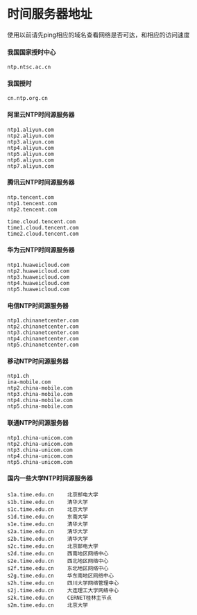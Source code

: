 # 时间服务器地址
使用以前请先ping相应的域名查看网络是否可达，和相应的访问速度
#### 我国国家授时中心
```Shell
ntp.ntsc.ac.cn
```
#### 我国授时
```cn.ntp.org.cn```

#### 阿里云NTP时间源服务器
```Shell
ntp1.aliyun.com
ntp2.aliyun.com
ntp3.aliyun.com
ntp4.aliyun.com
ntp5.aliyun.com
ntp6.aliyun.com
ntp7.aliyun.com
```

#### 腾讯云NTP时间源服务器
```Shell
ntp.tencent.com
ntp1.tencent.com
ntp2.tencent.com

time.cloud.tencent.com
time1.cloud.tencent.com
time2.cloud.tencent.com
```
#### 华为云NTP时间源服务器
```Shell
ntp1.huaweicloud.com
ntp2.huaweicloud.com
ntp3.huaweicloud.com
ntp4.huaweicloud.com
ntp5.huaweicloud.com
```
#### 电信NTP时间源服务器
```Shell
ntp1.chinanetcenter.com
ntp2.chinanetcenter.com
ntp3.chinanetcenter.com
ntp4.chinanetcenter.com
ntp5.chinanetcenter.com
```
#### 移动NTP时间源服务器
```Shell
ntp1.ch
ina-mobile.com
ntp2.china-mobile.com
ntp3.china-mobile.com
ntp4.china-mobile.com
ntp5.china-mobile.com
```

#### 联通NTP时间源服务器
```Shell
ntp1.china-unicom.com
ntp2.china-unicom.com
ntp3.china-unicom.com
ntp4.china-unicom.com
ntp5.china-unicom.com
```

#### 国内一些大学NTP时间源服务器
```Shell
s1a.time.edu.cn 　　北京邮电大学
s1b.time.edu.cn 　　清华大学
s1c.time.edu.cn 　　北京大学
s1d.time.edu.cn 　　东南大学
s1e.time.edu.cn 　　清华大学
s2a.time.edu.cn 　　清华大学
s2b.time.edu.cn 　　清华大学
s2c.time.edu.cn 　　北京邮电大学
s2d.time.edu.cn 　　西南地区网络中心
s2e.time.edu.cn 　　西北地区网络中心
s2f.time.edu.cn 　　东北地区网络中心
s2g.time.edu.cn 　　华东南地区网络中心
s2h.time.edu.cn 　　四川大学网络管理中心
s2j.time.edu.cn 　　大连理工大学网络中心
s2k.time.edu.cn 　　CERNET桂林主节点
s2m.time.edu.cn 　　北京大学
```